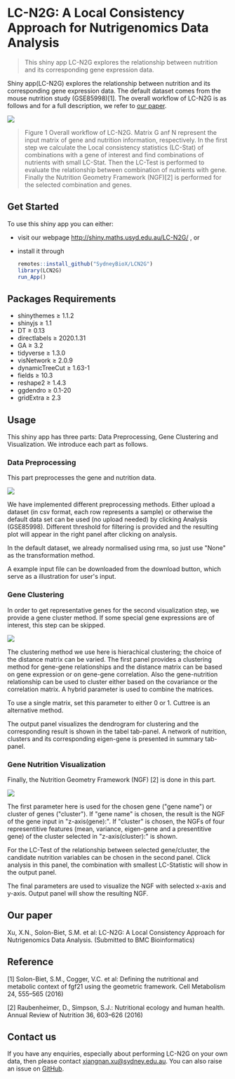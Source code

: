 # LC-N2G: A Local Consistency Approach for Nutrigenomics Data Analysis

> This shiny app LC-N2G explores the relationship between nutrition and its corresponding gene expression data.

Shiny app(LC-N2G) explores the relationship between nutrition and its corresponding gene expression data. The default dataset comes from the mouse nutrition study (GSE85998)[1]. The overall workflow of LC-N2G is as follows and for a full description, we refer to [our paper](Our-paper).
	
![](./img/fig1.png)
	

> Figure 1 Overall workflow of LC-N2G. Matrix G anf N represent the input matrix of gene and nutrition information, respectively. In the first step we calculate the Local consistency statistics (LC-Stat) of combinations with a gene of interest and find combinations of nutrients with small LC-Stat. Then the LC-Test is performed to evaluate the relationship between combination of nutrients with gene. Finally the Nutrition Geometry Framework (NGF)[2] is performed for the selected combination and genes.


## Get Started

To use this shiny app you can either:

 - visit our webpage http://shiny.maths.usyd.edu.au/LC-N2G/ , or
 
 - install it through
 
	``` r
	remotes::install_github("SydneyBioX/LCN2G")
	library(LCN2G)
	run_App()
	```
	
## Packages Requirements

- shinythemes ≥ 1.1.2
- shinyjs ≥ 1.1
- DT ≥ 0.13
- directlabels ≥ 2020.1.31
- GA ≥ 3.2
- tidyverse ≥ 1.3.0
- visNetwork ≥ 2.0.9
- dynamicTreeCut ≥ 1.63-1
- fields ≥ 10.3
- reshape2 ≥ 1.4.3
- ggdendro ≥ 0.1-20
- gridExtra ≥ 2.3


 
## Usage	

This shiny app has three parts: Data Preprocessing, Gene Clustering and Visualization. We introduce each part as follows.

### Data Preprocessing

This part preprocesses the gene and nutrition data. 
 
![](./img/fig2.png)
	
We have implemented different preprocessing methods. Either upload a dataset (in csv format, each row represents a sample) or otherwise the default data set can be used (no upload needed) by clicking Analysis (GSE85998). Different threshold for filtering is provided and the resulting plot will appear in the right panel after clicking on analysis.

In the default dataset, we already normalised using rma, so just use "None" as the transformation method.

A example input file can be downloaded from the download button, which serve as a illustration for user's input.

### Gene Clustering

In order to get representative genes for the second visualization step, we provide a gene cluster method. If some special gene expressions are of interest, this step can be skipped.

![](./img/fig3.png)	
	
The clustering method we use here is hierachical clustering; the choice of the distance matrix can be varied. The first panel provides a clustering method for gene-gene relationships and the distance matrix can be based on gene expression or on gene-gene correlation. Also the gene-nutrition relationship can be used to cluster either based on the covariance or the correlation matrix. A hybrid parameter is used to combine the matrices.

To use a single matrix, set this parameter to either 0 or 1. Cuttree is an alternative method.

The output panel visualizes the dendrogram for clustering and the corresponding result is shown in the tabel tab-panel. A network of nutrition, clusters and its corresponding eigen-gene is presented in summary tab-panel.
	
### Gene Nutrition Visualization

Finally, the Nutrition Geometry Framework (NGF) [2] is done in this part.
	
![](./img/fig4.png)
	
The first parameter here is used for the chosen gene ("gene name") or cluster of genes ("cluster"). If "gene name" is chosen, the result is the NGF of the gene input in "z-axis(gene):". If "cluster" is chosen, the NGFs of four representitive features (mean, variance, eigen-gene and a presentitive gene) of the cluster selected in "z-axis(cluster):" is shown.

For the LC-Test of the relationship between selected gene/cluster, the candidate nutrition variables can be chosen in the second panel. Click analysis in this panel, the combination with smallest LC-Statistic will show in the output panel.

The final parameters are used to visualize the NGF with selected x-axis and y-axis. Output panel will show the resulting NGF.

## Our paper

Xu, X.N., Solon-Biet, S.M. et al: LC-N2G: A Local Consistency Approach for Nutrigenomics Data Analysis. (Submitted to BMC Bioinformatics) 

## Reference

[1] Solon-Biet, S.M., Cogger, V.C. et al: Defining the nutritional and metabolic context of fgf21 using the geometric framework. Cell Metabolism 24, 555–565 (2016)

[2] Raubenheimer, D., Simpson, S.J.: Nutritional ecology and human health. Annual Review of Nutrition 36, 603–626 (2016)


## Contact us
If you have any enquiries, especially about performing LC-N2G on your own data, then please contact xiangnan.xu@sydney.edu.au. You can also raise an issue on [GitHub](https://github.com/SydneyBioX/LCN2G/).
